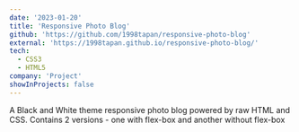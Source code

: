```yaml
---
date: '2023-01-20'
title: 'Responsive Photo Blog'
github: 'https://github.com/1998tapan/responsive-photo-blog'
external: 'https://1998tapan.github.io/responsive-photo-blog/'
tech:
  - CSS3
  - HTML5
company: 'Project'
showInProjects: false
---
```

A Black and White theme responsive photo blog powered by raw HTML and CSS. Contains 2 versions - one with flex-box and another without flex-box
